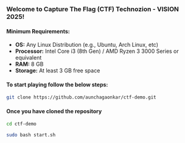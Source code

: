 ### Welcome to Capture The Flag (CTF) Technozion - VISION 2025!

#### Minimum Requirements:
- **OS:** Any Linux Distribution (e.g., Ubuntu, Arch Linux, etc)
- **Processor:** Intel Core i3 (8th Gen) / AMD Ryzen 3 3000 Series or equivalent
- **RAM:** 8 GB
- **Storage:** At least 3 GB free space

#### To start playing follow the below steps:

```bash
git clone https://github.com/aunchagaonkar/ctf-demo.git
```

#### Once you have cloned the repository
```bash
cd ctf-demo
```
```bash
sudo bash start.sh
```
